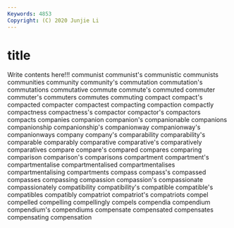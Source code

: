 ```yaml
---
Keywords: 4853
Copyright: (C) 2020 Junjie Li
---
```


# title

Write contents here!!!
communist 
communist's 
communistic 
communists 
communities 
community 
community's 
commutation 
commutation's 
commutations
commutative 
commute 
commute's 
commuted 
commuter 
commuter's 
commuters 
commutes 
commuting 
compact
compact's 
compacted 
compacter 
compactest 
compacting 
compaction 
compactly 
compactness 
compactness's 
compactor
compactor's 
compactors 
compacts 
companies 
companion 
companion's 
companionable 
companions 
companionship 
companionship's
companionway 
companionway's 
companionways 
company 
company's 
comparability 
comparability's 
comparable 
comparably 
comparative
comparative's 
comparatively 
comparatives 
compare 
compare's 
compared 
compares 
comparing 
comparison 
comparison's
comparisons 
compartment 
compartment's 
compartmentalise 
compartmentalised 
compartmentalises 
compartmentalising 
compartments 
compass 
compass's
compassed 
compasses 
compassing 
compassion 
compassion's 
compassionate 
compassionately 
compatibility 
compatibility's 
compatible
compatible's 
compatibles 
compatibly 
compatriot 
compatriot's 
compatriots 
compel 
compelled 
compelling 
compellingly
compels 
compendia 
compendium 
compendium's 
compendiums 
compensate 
compensated 
compensates 
compensating 
compensation
